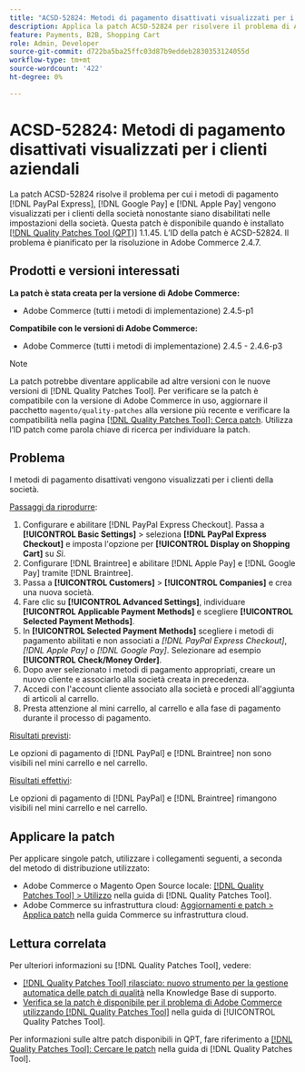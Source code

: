 ```yaml
---
title: "ACSD-52824: Metodi di pagamento disattivati visualizzati per i clienti aziendali"
description: Applica la patch ACSD-52824 per risolvere il problema di Adobe Commerce, in cui  [!DNL PayPal Express], [!DNL Google Pay], and [!DNL Apple Pay] i metodi di pagamento vengono visualizzati per i clienti aziendali nonostante siano disabilitati nelle impostazioni aziendali.
feature: Payments, B2B, Shopping Cart
role: Admin, Developer
source-git-commit: d722ba5ba25ffc03d87b9eddeb2830353124055d
workflow-type: tm+mt
source-wordcount: '422'
ht-degree: 0%

---
```


# ACSD-52824: Metodi di pagamento disattivati visualizzati per i clienti aziendali

La patch ACSD-52824 risolve il problema per cui i metodi di pagamento [!DNL PayPal Express], [!DNL Google Pay] e [!DNL Apple Pay] vengono visualizzati per i clienti della società nonostante siano disabilitati nelle impostazioni della società. Questa patch è disponibile quando è installato [[!DNL Quality Patches Tool (QPT)]](https://experienceleague.adobe.com/en/docs/commerce-knowledge-base/kb/announcements/commerce-announcements/magento-quality-patches-released-new-tool-to-self-serve-quality-patches) 1.1.45. L’ID della patch è ACSD-52824. Il problema è pianificato per la risoluzione in Adobe Commerce 2.4.7.

## Prodotti e versioni interessati

**La patch è stata creata per la versione di Adobe Commerce:**

* Adobe Commerce (tutti i metodi di implementazione) 2.4.5-p1

**Compatibile con le versioni di Adobe Commerce:**

* Adobe Commerce (tutti i metodi di implementazione) 2.4.5 - 2.4.6-p3

>[!NOTE]
>
>La patch potrebbe diventare applicabile ad altre versioni con le nuove versioni di [!DNL Quality Patches Tool]. Per verificare se la patch è compatibile con la versione di Adobe Commerce in uso, aggiornare il pacchetto `magento/quality-patches` alla versione più recente e verificare la compatibilità nella pagina [[!DNL Quality Patches Tool]: Cerca patch](https://experienceleague.adobe.com/tools/commerce-quality-patches/index.html). Utilizza l’ID patch come parola chiave di ricerca per individuare la patch.

## Problema

I metodi di pagamento disattivati vengono visualizzati per i clienti della società.

<u>Passaggi da riprodurre</u>:

1. Configurare e abilitare [!DNL PayPal Express Checkout]. Passa a **[!UICONTROL Basic Settings]** > seleziona **[!DNL PayPal Express Checkout]** e imposta l&#39;opzione per **[!UICONTROL Display on Shopping Cart]** su *Sì*.
1. Configurare [!DNL Braintree] e abilitare [!DNL Apple Pay] e [!DNL Google Pay] tramite [!DNL Braintree].
1. Passa a **[!UICONTROL Customers]** > **[!UICONTROL Companies]** e crea una nuova società.
1. Fare clic su **[!UICONTROL Advanced Settings]**, individuare **[!UICONTROL Applicable Payment Methods]** e scegliere **[!UICONTROL Selected Payment Methods]**.
1. In **[!UICONTROL Selected Payment Methods]** scegliere i metodi di pagamento abilitati e non associati a *[!DNL PayPal Express Checkout]*, *[!DNL Apple Pay]* o *[!DNL Google Pay]*. Selezionare ad esempio **[!UICONTROL Check/Money Order]**.
1. Dopo aver selezionato i metodi di pagamento appropriati, creare un nuovo cliente e associarlo alla società creata in precedenza.
1. Accedi con l&#39;account cliente associato alla società e procedi all&#39;aggiunta di articoli al carrello.
1. Presta attenzione al mini carrello, al carrello e alla fase di pagamento durante il processo di pagamento.

<u>Risultati previsti</u>:

Le opzioni di pagamento di [!DNL PayPal] e [!DNL Braintree] non sono visibili nel mini carrello e nel carrello.

<u>Risultati effettivi</u>:

Le opzioni di pagamento di [!DNL PayPal] e [!DNL Braintree] rimangono visibili nel mini carrello e nel carrello.

## Applicare la patch

Per applicare singole patch, utilizzare i collegamenti seguenti, a seconda del metodo di distribuzione utilizzato:

* Adobe Commerce o Magento Open Source locale: [[!DNL Quality Patches Tool] > Utilizzo](https://experienceleague.adobe.com/docs/commerce-operations/tools/quality-patches-tool/usage.html) nella guida di [!DNL Quality Patches Tool].
* Adobe Commerce su infrastruttura cloud: [Aggiornamenti e patch > Applica patch](https://experienceleague.adobe.com/docs/commerce-cloud-service/user-guide/develop/upgrade/apply-patches.html) nella guida Commerce su infrastruttura cloud.

## Lettura correlata

Per ulteriori informazioni su [!DNL Quality Patches Tool], vedere:

* [[!DNL Quality Patches Tool] rilasciato: nuovo strumento per la gestione automatica delle patch di qualità](https://experienceleague.adobe.com/en/docs/commerce-knowledge-base/kb/announcements/commerce-announcements/magento-quality-patches-released-new-tool-to-self-serve-quality-patches) nella Knowledge Base di supporto.
* [Verifica se la patch è disponibile per il problema di Adobe Commerce utilizzando  [!DNL Quality Patches Tool]](/help/tools/quality-patches-tool/patches-available-in-qpt/check-patch-for-magento-issue-with-magento-quality-patches.md) nella guida di [!UICONTROL Quality Patches Tool].


Per informazioni sulle altre patch disponibili in QPT, fare riferimento a [[!DNL Quality Patches Tool]: Cercare le patch](https://experienceleague.adobe.com/tools/commerce-quality-patches/index.html) nella guida di [!DNL Quality Patches Tool].
